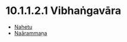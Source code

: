 # 10.1.1.2.1 Vibhaṅgavāra

* [Nahetu](10.1.1.2.1/Nahetu.md)
* [Naārammaṇa](10.1.1.2.1/Naarammana.md)
